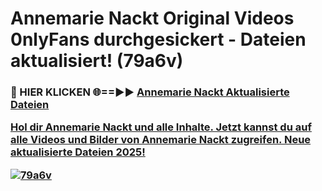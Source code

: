 # Annemarie Nackt Original Videos 0nlyFans durchgesickert - Dateien aktualisiert! (79a6v)

<h3>🔴 HIER KLICKEN 🌐==►► <a href="https://tinyurl.com/h6vf6nb8" rel="nofollow">Annemarie Nackt Aktualisierte Dateien

Hol dir Annemarie Nackt und alle Inhalte. Jetzt kannst du auf alle Videos und Bilder von Annemarie Nackt zugreifen. Neue aktualisierte Dateien 2025!

[![79a6v](https://i.imgur.com/sD4kR3V.gif)](https://tinyurl.com/h6vf6nb8)
